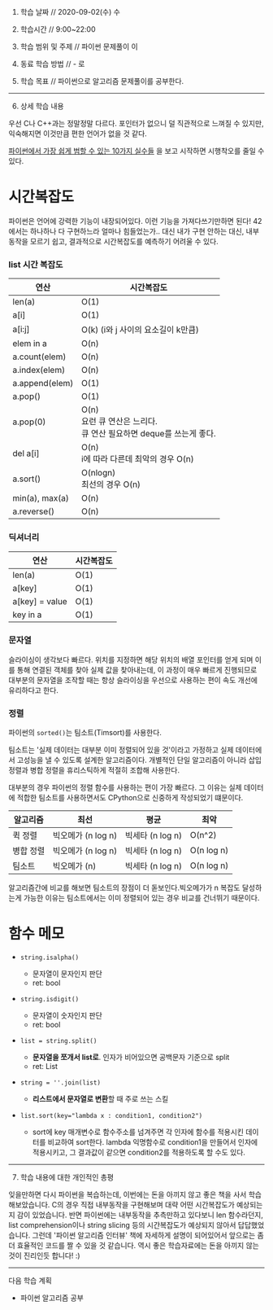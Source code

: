 1. 학습 날짜 // 2020-09-02(수)
   수
2. 학습시간 // 9:00~22:00

3. 학습 범위 및 주제 // 파이썬 문제풀이
   이
4. 동료 학습 방법 // -
   로
5. 학습 목표 // 파이썬으로 알고리즘 문제풀이를 공부한다.

---

6. 상세 학습 내용

우선 C나 C++과는 정말정말 다르다. 포인터가 없으니 덜 직관적으로 느껴질 수 있지만, 익숙해지면 이것만큼 편한 언어가 없을 것 같다.

[파이썬에서 가장 쉽게 범할 수 있는 10가지 실수들](https://hamait.tistory.com/851?category=79136) 을 보고 시작하면 시행착오를 줄일 수 있다.

# 시간복잡도

파이썬은 언어에 강력한 기능이 내장되어있다. 이런 기능을 가져다쓰기만하면 된다! 42에서는 하나하나 다 구현하느라 얼마나 힘들었는가.. 대신 내가 구현 안하는 대신, 내부동작을 모르기 쉽고, 결과적으로 시간복잡도를 예측하기 어려울 수 있다.

### list 시간 복잡도

| 연산           | 시간복잡도                                                                   |
| -------------- | ---------------------------------------------------------------------------- |
| len(a)         | O(1)                                                                         |
| a[i]           | O(1)                                                                         |
| a[i:j]         | O(k) (i와 j 사이의 요소길이 k만큼)                                           |
| elem in a      | O(n)                                                                         |
| a.count(elem)  | O(n)                                                                         |
| a.index(elem)  | O(n)                                                                         |
| a.append(elem) | O(1)                                                                         |
| a.pop()        | O(1)                                                                         |
| a.pop(0)       | O(n)<br />요런 큐 연산은 느리다. <br />큐 연산 필요하면 deque를 쓰는게 좋다. |
| del a[i]       | O(n)<br />i에 따라 다른데 최악의 경우 O(n)                                   |
| a.sort()       | O(nlogn)<br />최선의 경우 O(n)                                               |
| min(a), max(a) | O(n)                                                                         |
| a.reverse()    | O(n)                                                                         |

### 딕셔너리

| 연산           | 시간복잡도 |
| -------------- | ---------- |
| len(a)         | O(1)       |
| a[key]         | O(1)       |
| a[key] = value | O(1)       |
| key in a       | O(1)       |

### 문자열

슬라이싱이 생각보다 빠르다. 위치를 지정하면 해당 위치의 배열 포인터를 얻게 되며 이를 통해 연결된 객체를 찾아 실제 값을 찾아내는데, 이 과정이 매우 빠르게 진행되므로 대부분의 문자열을 조작할 때는 항상 슬라이싱을 우선으로 사용하는 편이 속도 개선에 유리하다고 한다.

### 정렬

파이썬의 `sorted()`는 팀소트(Timsort)를 사용한다.

팀소트는 '실제 데이터는 대부분 이미 정렬되어 있을 것'이라고 가정하고 실제 데이터에서 고성능을 낼 수 있도록 설계한 알고리즘이다. 개별적인 단일 알고리즘이 아니라 삽입 정렬과 병합 정렬을 휴리스틱하게 적절히 조합해 사용한다.

대부분의 경우 파이썬의 정렬 함수를 사용하는 편이 가장 빠르다. 그 이유는 실제 데이터에 적합한 팀소트를 사용하면서도 CPython으로 신중하게 작성되었기 떄문이다.

| 알고리즘  | 최선               | 평균             | 최악       |
| --------- | ------------------ | ---------------- | ---------- |
| 퀵 정렬   | 빅오메가 (n log n) | 빅세타 (n log n) | O(n^2)     |
| 병합 정렬 | 빅오메가 (n log n) | 빅세타 (n log n) | O(n log n) |
| 팀소트    | 빅오메가 (n)       | 빅세타 (n log n) | O(n log n) |

알고리즘간에 비교를 해보면 팀소트의 장점이 더 돋보인다.빅오메가가 n 복잡도 달성하는게 가능한 이유는 팀소트에서는 이미 정렬되어 있는 경우 비교를 건너뛰기 때문이다.

# 함수 메모

- `string.isalpha()`
  - 문자열이 문자인지 판단
  - ret: bool
- `string.isdigit()`
  - 문자열이 숫자인지 판단
  - ret: bool
- `list = string.split()`
  - **문자열을 쪼개서 list로**. 인자가 비어있으면 공백문자 기준으로 split
  - ret: List
- `string = ''.join(list)`

  - **리스트에서 문자열로 변환**할 때 주로 쓰는 스킬

- `list.sort(key="lambda x : condition1, condition2")`
  - sort에 key 매개변수로 함수주소를 넘겨주면 각 인자에 함수를 적용시킨 데이터를 비교하여 sort한다. lambda 익명함수로 condition1을 만들어서 인자에 적용시키고, 그 결과값이 같으면 condition2를 적용하도록 할 수도 있다.

---

7. 학습 내용에 대한 개인적인 총평

잊을만하면 다시 파이썬을 복습하는데, 이번에는 돈을 아끼지 않고 좋은 책을 사서 학습해보았습니다.
C의 경우 직접 내부동작을 구현해보며 대략 어떤 시간복잡도가 예상되는지 감이 있었습니다.
반면 파이썬에는 내부동작을 추측만하고 있다보니 len 함수라던지, list comprehension이나 string slicing 등의 시간복잡도가 예상되지 않아서 답답했었습니다.
그런데 '파이썬 알고리즘 인터뷰' 책에 자세하게 설명이 되어있어서 앞으로는 좀 더 효율적인 코드를 짤 수 있을 것 같습니다. 역시 좋은 학습자료에는 돈을 아끼지 않는 것이 진리인듯 합니다! :)

---

다음 학습 계획

- 파이썬 알고리즘 공부
